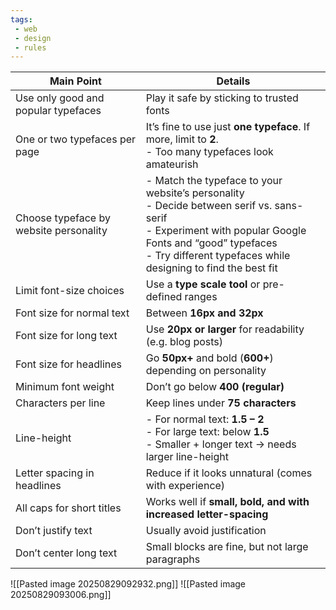 ```yaml
---
tags: 
 - web
 - design
 - rules
---
```


| **Main Point** | **Details** |
|----------------|-------------|
| Use only good and popular typefaces | Play it safe by sticking to trusted fonts |
| One or two typefaces per page | It’s fine to use just **one typeface**. If more, limit to **2**. <br> - Too many typefaces look amateurish |
| Choose typeface by website personality | - Match the typeface to your website’s personality <br> - Decide between serif vs. sans-serif <br> - Experiment with popular Google Fonts and “good” typefaces <br> - Try different typefaces while designing to find the best fit |
| Limit font-size choices | Use a **type scale tool** or pre-defined ranges |
| Font size for normal text | Between **16px and 32px** |
| Font size for long text | Use **20px or larger** for readability (e.g. blog posts) |
| Font size for headlines | Go **50px+** and bold (**600+**) depending on personality |
| Minimum font weight | Don’t go below **400 (regular)** |
| Characters per line | Keep lines under **75 characters** |
| Line-height | - For normal text: **1.5 – 2** <br> - For large text: below **1.5** <br> - Smaller + longer text → needs larger line-height |
| Letter spacing in headlines | Reduce if it looks unnatural (comes with experience) |
| All caps for short titles | Works well if **small, bold, and with increased letter-spacing** |
| Don’t justify text | Usually avoid justification |
| Don’t center long text | Small blocks are fine, but not large paragraphs |

![[Pasted image 20250829092932.png]]
![[Pasted image 20250829093006.png]]